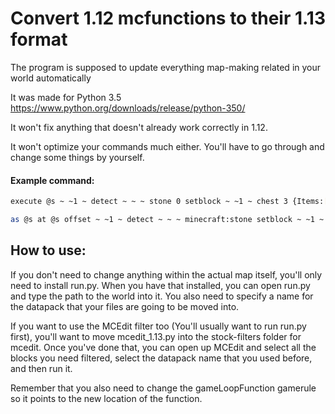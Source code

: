 # Convert 1.12 mcfunctions to their 1.13 format

The program is supposed to update everything map-making related in your world automatically

It was made for Python 3.5 https://www.python.org/downloads/release/python-350/

It won't fix anything that doesn't already work correctly in 1.12.

It won't optimize your commands much either. You'll have to go through and change some things by yourself.

#### Example command:

```sh
execute @s ~ ~1 ~ detect ~ ~ ~ stone 0 setblock ~ ~1 ~ chest 3 {Items:[{id:"minecraft:stone"}]}
```

```sh
as @s at @s offset ~ ~1 ~ detect ~ ~ ~ minecraft:stone setblock ~ ~1 ~ minecraft:chest[facing=south]{Items:[{id:"minecraft:stone"}]}
```

## How to use:

If you don't need to change anything within the actual map itself, you'll only need to install run.py. When you have that installed, you can open run.py and type the path to the world into it. You also need to specify a name for the datapack that your files are going to be moved into.

If you want to use the MCEdit filter too (You'll usually want to run run.py first), you'll want to move mcedit_1.13.py into the stock-filters folder for mcedit. Once you've done that, you can open up MCEdit and select all the blocks you need filtered, select the datapack name that you used before, and then run it.

Remember that you also need to change the gameLoopFunction gamerule so it points to the new location of the function.
